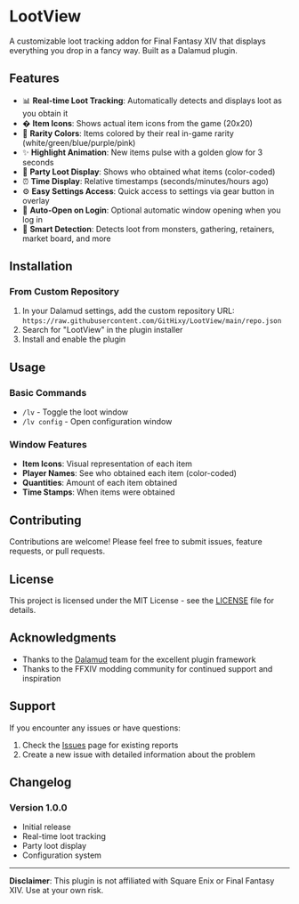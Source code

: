 # LootView

A customizable loot tracking addon for Final Fantasy XIV that displays everything you drop in a fancy way. Built as a Dalamud plugin.

## Features

- 📊 **Real-time Loot Tracking**: Automatically detects and displays loot as you obtain it
- �️ **Item Icons**: Shows actual item icons from the game (20x20)
- 🎨 **Rarity Colors**: Items colored by their real in-game rarity (white/green/blue/purple/pink)
- ✨ **Highlight Animation**: New items pulse with a golden glow for 3 seconds
- 👥 **Party Loot Display**: Shows who obtained what items (color-coded)
- ⏰ **Time Display**: Relative timestamps (seconds/minutes/hours ago)
- ⚙️ **Easy Settings Access**: Quick access to settings via gear button in overlay
- 🚀 **Auto-Open on Login**: Optional automatic window opening when you log in
- 🎯 **Smart Detection**: Detects loot from monsters, gathering, retainers, market board, and more

## Installation

### From Custom Repository
1. In your Dalamud settings, add the custom repository URL: `https://raw.githubusercontent.com/GitHixy/LootView/main/repo.json`
2. Search for "LootView" in the plugin installer
3. Install and enable the plugin

## Usage

### Basic Commands
- `/lv` - Toggle the loot window
- `/lv config` - Open configuration window


### Window Features
- **Item Icons**: Visual representation of each item
- **Player Names**: See who obtained each item (color-coded)
- **Quantities**: Amount of each item obtained
- **Time Stamps**: When items were obtained


## Contributing

Contributions are welcome! Please feel free to submit issues, feature requests, or pull requests.

## License

This project is licensed under the MIT License - see the [LICENSE](LICENSE) file for details.

## Acknowledgments

- Thanks to the [Dalamud](https://github.com/goatcorp/Dalamud) team for the excellent plugin framework
- Thanks to the FFXIV modding community for continued support and inspiration

## Support

If you encounter any issues or have questions:

1. Check the [Issues](https://github.com/GitHixy/LootView/issues) page for existing reports
2. Create a new issue with detailed information about the problem

## Changelog

### Version 1.0.0
- Initial release
- Real-time loot tracking
- Party loot display
- Configuration system

---

**Disclaimer**: This plugin is not affiliated with Square Enix or Final Fantasy XIV. Use at your own risk.